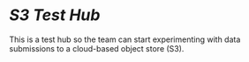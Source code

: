 # *S3 Test Hub*

This is a test hub so the team can start experimenting with data submissions to a cloud-based object store (S3).
